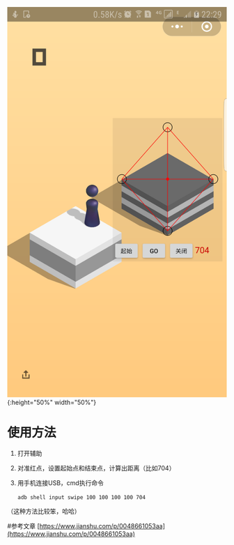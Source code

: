 ![](https://github.com/mengziyu/WXtt/blob/master/images/Screenshot_1.png){:height="50%" width="50%"}
# 使用方法
1. 打开辅助
2. 对准红点，设置起始点和结束点，计算出距离（比如704）
3. 用手机连接USB，cmd执行命令

	`adb shell input swipe 100 100 100 100 704`

（这种方法比较笨，哈哈）

#参考文章
[https://www.jianshu.com/p/0048661053aa](https://www.jianshu.com/p/0048661053aa)